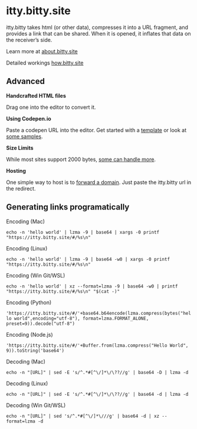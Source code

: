 # itty.bitty.site

itty.bitty takes html (or other data), compresses it into a URL fragment, and provides a link that can be shared. When it is opened, it inflates that data on the receiver’s side.

Learn more at [about.bitty.site](http://about.bitty.site)

Detailed workings [how.bitty.site](http://how.bitty.site)

## Advanced

**Handcrafted HTML files**

Drag one into the editor to convert it.

**Using Codepen.io**

Paste a codepen URL into the editor. Get started with a [template](https://codepen.io/pen?template=MXgrEr) or look at [some samples](https://codepen.io/collection/XprVQL/).

**Size Limits**

While most sites support 2000 bytes, [some can handle more](http://reference.bitty.site).
      
**Hosting**

One simple way to host is to [forward a domain](https://support.google.com/domains/answer/4522141?hl=en). Just paste the itty.bitty url in the redirect.

## Generating links programatically
Encoding (Mac)

```echo -n 'hello world' | lzma -9 | base64 | xargs -0 printf "https://itty.bitty.site/#/%s\n"```

Encoding (Linux)

```echo -n 'hello world' | lzma -9 | base64 -w0 | xargs -0 printf "https://itty.bitty.site/#/%s\n"```

Encoding (Win Git/WSL)

`echo -n 'hello world' | xz --format=lzma -9 | base64 -w0 | printf "https://itty.bitty.site/#/%s\n" "$(cat -)"`

Encoding (Python)

`'https://itty.bitty.site/#/'+base64.b64encode(lzma.compress(bytes("hello world",encoding="utf-8"), format=lzma.FORMAT_ALONE, preset=9)).decode("utf-8")`

Encoding (Node.js)

`'https://itty.bitty.site/#/'+Buffer.from(lzma.compress("Hello World", 9)).toString('base64')`

Decoding (Mac)

`echo -n "[URL]" | sed -E 's/^.*#[^\/]*\/\??//g' | base64 -D | lzma -d `

Decoding (Linux)

`echo -n "[URL]" | sed -E 's/^.*#[^\/]*\/\??//g' | base64 -d | lzma -d`

Decoding (Win Git/WSL)

`echo -n "[URL]" | sed 's/^.*#[^\/]*\///g' | base64 -d | xz --format=lzma -d`  

